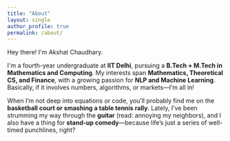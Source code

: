 ```yaml
---
title: "About"
layout: single
author_profile: true
permalink: /about/
---
```



Hey there! I'm Akshat Chaudhary.  

I'm a fourth-year undergraduate at **IIT Delhi**, pursuing a **B.Tech + M.Tech in Mathematics and Computing**. My interests span **Mathematics, Theoretical CS, and Finance**, with a growing passion for **NLP and Machine Learning**. Basically, if it involves numbers, algorithms, or markets—I’m all in!  

When I’m not deep into equations or code, you’ll probably find me on the **basketball court or smashing a table tennis rally**. Lately, I’ve been strumming my way through the **guitar** (read: annoying my neighbors), and I also have a thing for **stand-up comedy**—because life’s just a series of well-timed punchlines, right?  
